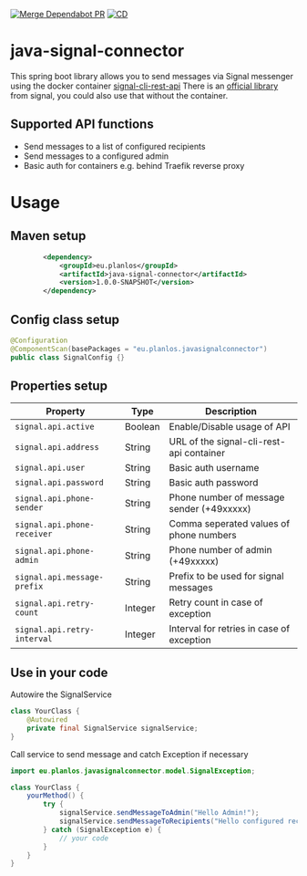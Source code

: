 
[![Merge Dependabot PR](https://github.com/derBobby/java-nextcloud-connector/actions/workflows/dependabot-automerge.yml/badge.svg)](https://github.com/derBobby/java-nextcloud-connector/actions/workflows/dependabot-automerge.yml) [![CD](https://github.com/derBobby/java-nextcloud-connector/actions/workflows/test-and-publish.yml/badge.svg)](https://github.com/derBobby/java-nextcloud-connector/actions/workflows/test-and-publish.yml)

# java-signal-connector
This spring boot library allows you to send messages via Signal messenger using the docker container [signal-cli-rest-api](https://github.com/bbernhard/signal-cli-rest-api)
There is an [official library](https://github.com/signalapp/libsignal-service-java) from signal, you could also use that without the container.

## Supported API functions
* Send messages to a list of configured recipients
* Send messages to a configured admin
* Basic auth for containers e.g. behind Traefik reverse proxy

# Usage

## Maven setup
```xml
        <dependency>
            <groupId>eu.planlos</groupId>
            <artifactId>java-signal-connector</artifactId>
            <version>1.0.0-SNAPSHOT</version>
        </dependency>
```

## Config class setup
```java
@Configuration
@ComponentScan(basePackages = "eu.planlos.javasignalconnector")
public class SignalConfig {}
```

## Properties setup
| Property                    | Type    | Description                               |
|-----------------------------|---------|-------------------------------------------|
| `signal.api.active`         | Boolean | Enable/Disable usage of API               |
| `signal.api.address`        | String  | URL of the signal-cli-rest-api container  |
| `signal.api.user`           | String  | Basic auth username                       | 
| `signal.api.password`       | String  | Basic auth password                       | 
| `signal.api.phone-sender`   | String  | Phone number of message sender (+49xxxxx) | 
| `signal.api.phone-receiver` | String  | Comma seperated values of phone numbers   | 
| `signal.api.phone-admin`    | String  | Phone number of admin (+49xxxxx)          | 
| `signal.api.message-prefix` | String  | Prefix to be used for signal messages     | 
| `signal.api.retry-count`    | Integer | Retry count in case of exception          | 
| `signal.api.retry-interval` | Integer | Interval for retries in case of exception | 

## Use in your code
Autowire the SignalService
```java
class YourClass {
    @Autowired
    private final SignalService signalService;
}
```

Call service to send message and catch Exception if necessary

```java
import eu.planlos.javasignalconnector.model.SignalException;

class YourClass {
    yourMethod() {
        try {
            signalService.sendMessageToAdmin("Hello Admin!");
            signalService.sendMessageToRecipients("Hello configured recipients!");
        } catch (SignalException e) {
            // your code
        }
    }
}
```
